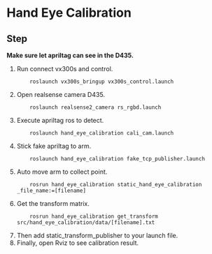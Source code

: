 # Hand Eye Calibration

## Step

**Make sure let apriltag can see in the D435.**

1. Run connect vx300s and control.
    ```
        roslaunch vx300s_bringup vx300s_control.launch
    ```
2. Open realsense camera D435.
    ```
        roslaunch realsense2_camera rs_rgbd.launch
    ```
3. Execute apriltag ros to detect.
    ```
        roslaunch hand_eye_calibration cali_cam.launch
    ```
4. Stick fake apriltag to arm.
    ```
        roslaunch hand_eye_calibration fake_tcp_publisher.launch
    ```
5. Auto move arm to collect point.
    ```
        rosrun hand_eye_calibration static_hand_eye_calibration _file_name:=[filename]
    ```
6. Get the transform matrix.
    ```
        rosrun hand_eye_calibration get_transform src/hand_eye_calibration/data/[filename].txt
    ```
7. Then add static_transform_publisher to your launch file.
8. Finally, open Rviz to see calibration result.